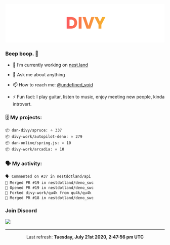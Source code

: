 
![](https://github.com/divy-work/divy-work/raw/master/assets/divy.png)

### Beep boop. 👋

- 🔭 I’m currently working on [nest.land](https://github.com/nestdotland/nest.land)

- 💬 Ask me about anything

- 📫 How to reach me: [@undefined_void](https://instagram.com/divy.exe)

- ⚡ Fun fact: I play guitar, listen to music, enjoy meeting new people, kinda introvert.

### 🗄 My projects:

```
📦 dan-divy/spruce: ⭐️ 337
📦 divy-work/autopilot-deno: ⭐️ 279
📦 dan-online/spring.js: ⭐️ 10
📦 divy-work/arcadia: ⭐️ 10
```

### 🗣 My activity:

```
🗣 Commented on #37 in nestdotland/api
🎉 Merged PR #19 in nestdotland/deno_swc
💪 Opened PR #19 in nestdotland/deno_swc
🍴 Forked divy-work/qu4k from qu4k/qu4k
🎉 Merged PR #18 in nestdotland/deno_swc
```

### Join Discord

[![](https://discordapp.com/api/guilds/715564894904123424/widget.png?style=banner2)](https://discord.gg/uqywa4W)

------------
<p align="center">Last refresh: <b>Tuesday, July 21st 2020, 2:47:56 pm UTC</b></p>
